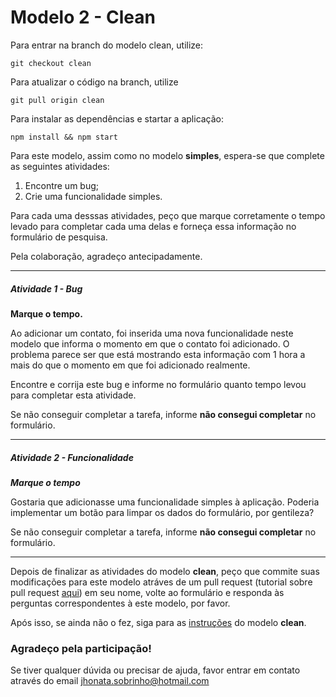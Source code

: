 # Modelo 2 - Clean

Para entrar na branch do modelo clean, utilize:

`git checkout clean`

Para atualizar o código na branch, utilize

`git pull origin clean`

Para instalar as dependências e startar a aplicação:

`npm install && npm start`

Para este modelo, assim como no modelo **simples**, espera-se que complete as seguintes atividades:

1. Encontre um bug;
2. Crie uma funcionalidade simples.

Para cada uma desssas atividades, peço que marque corretamente o tempo levado para completar cada uma delas e forneça essa informação no formulário de pesquisa.

Pela colaboração, agradeço antecipadamente.

---

##### Atividade 1 - Bug

**Marque o tempo.**

Ao adicionar um contato, foi inserida uma nova funcionalidade neste modelo que informa o momento em que o contato foi adicionado. O problema parece ser que está mostrando esta informação com 1 hora a mais do que o momento em que foi adicionado realmente.

Encontre e corrija este bug e informe no formulário quanto tempo levou para completar esta atividade.

Se não conseguir completar a tarefa, informe **não consegui completar** no formulário.

---

##### Atividade 2 - Funcionalidade

***Marque o tempo***

Gostaria que adicionasse uma funcionalidade simples à aplicação.
Poderia implementar um botão para limpar os dados do formulário, por gentileza?

Se não conseguir completar a tarefa, informe **não consegui completar** no formulário.

---

Depois de finalizar as atividades do modelo **clean**, peço que commite suas modificações para este modelo atráves de um
pull request (tutorial sobre pull request [aqui](https://yangsu.github.io/pull-request-tutorial/)) em seu nome, volte ao
formulário e responda às perguntas correspondentes à este modelo, por favor.

Após isso, se ainda não o fez, siga para as [instruções](clean.md) do modelo **clean**.

### Agradeço pela participação!

Se tiver qualquer dúvida ou precisar de ajuda, favor entrar em contato através do email jhonata.sobrinho@hotmail.com